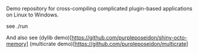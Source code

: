 Demo repository for cross-compiling complicated plugin-based applications on Linux to Windows.

see ./run

And also see
    (dylib demo)[https://github.com/purpleposeidon/shiny-octo-memory]
    (multicrate demo)[https://github.com/purpleposeidon/multicrate]
